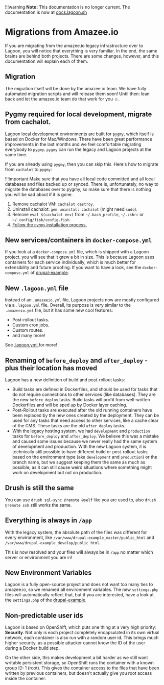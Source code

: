 !!!warning
    **Note:** This documentation is no longer current. The documentation is now at [docs.lagoon.sh](https://docs.lagoon.sh)

# Migrations from Amazee.io

If you are migrating from the amazee.io legacy infrastructure over to Lagoon, you will notice that everything is very familiar. In the end, the same brains are behind both projects. There are some changes, however, and this documentation will explain each of them.

## Migration

The migration itself will be done by the amazee.io team. We have fully automated migration scripts and will release them soon! Until then: lean back and let the amazee.io team do that work for you ☺.

## Pygmy required for local development, migrate from cachalot.

Lagoon local development environments are built for `pygmy`, which itself is based on Docker for Mac/Windows. There have been great performance improvements in the last months and we feel comfortable migrating everybody to `pygmy`. `pygmy` can run the legacy and Lagoon projects at the same time.

If you are already using `pygmy`, then you can skip this. Here's how to migrate from `cachalot` to `pygmy`:

!!!important
    Make sure that you have all local code committed and all local databases and files backed up or synced. There is, unfortunately, no way to migrate the databases over to pygmy, so make sure that there is nothing you will be sad about if it is gone.


1. Remove cachalot VM: `cachalot destroy`.
2. Uninstall cachalot: `gem uninstall cachalot` \(might need `sudo`\).
3. Remove `eval $(cachalot env)` from `~/.bash_profile`, `~/.zshrc` or `~/.config/fish/config.fish`.
4. [Follow the `pygmy` installation process.](../local_development_environments.md)

## New services/containers in `docker-compose.yml`

If you look at a `docker-compose.yml` file, which is shipped with a Lagoon project, you will see that it grew a bit in size. This is because Lagoon uses containers for each service individually, which is much better for extensibility and future proofing. If you want to have a look, see the `docker-compose.yml` of [drupal-example](https://github.com/amazeeio/drupal-example/blob/mariadb/docker-compose.yml).

## New `.lagoon.yml` file

Instead of an `.amazeeio.yml` file, Lagoon projects now are mostly configured via a `.lagoon.yml` file. Overall, its purpose is very similar to the `.amazeeio.yml` file, but it has some new cool features:

* Post-rollout tasks.
* Custom cron jobs.
* Custom routes.
* and many more!

See [.lagoon.yml ](../lagoon_yml.md)for more!

## Renaming of `before_deploy` and `after_deploy` - plus their location has moved

Lagoon has a new definition of build and post-rollout tasks:

* Build tasks are defined in Dockerfiles, and should be used for tasks that do not require connections to other services \(like databases\). They are the new `before_deploy` tasks. Build tasks will profit from well-written Dockerfiles and will be sped up by Docker layer caching.
* Post-Rollout tasks are executed after the old running containers have been replaced by the new ones created by the deployment. They can be used for any tasks that need access to other services, like a cache clear of the CMS. These tasks are the old `after_deploy` tasks.
* With the legacy hosting system, we had `development` and `production` tasks for `before_deploy` and `after_deploy`. We believe this was a mistake and caused some issues because we never really had the same system of development and production. With the new Lagoon system, it is technically still possible to have different build or post-rollout tasks based on the environment type \(aka `development` and `production`\) or the branch name, but we suggest keeping them the same as much as possible, as it can still cause weird situations where something might work on development but not on production.

## Drush is still the same

You can use `drush sql-sync @remote @self` like you are used to, also `drush @remote ssh` still works the same.

## Everything is always in `/app`

With the legacy system, the absolute path of the files was different for every environment, like `/var/www/drupal-example_master/public_html` and `/var/www/drupal-example_develop/public_html`.

This is now resolved and your files will always be in `/app` no matter which server or environment you are in!

## New Environment Variables

Lagoon is a fully open-source project and does not want too many ties to amazee.io, so we renamed all environment variables. The new `settings.php` files will automatically reflect that, but if you are interested, have a look at the `settings.php` of the [drupal-example](https://github.com/amazeeio/drupal-example/blob/master/web/sites/default/settings.php).

## Non-predictable user ids

Lagoon is based on OpenShift, which puts one thing at a very high priority: **Security**. Not only is each project completely encapsulated in its own virtual network, each container is also run with a random user id. This brings much higher security, as a possible attacker cannot know the ID of the user during a Docker build step.

On the other side, this makes development a bit harder as we still want writable persistent storage, so OpenShift runs the container with a known group ID: 1 \(root\). This gives the container access to the files that have been written by previous containers, but doesn't actually give you root access inside the container.

